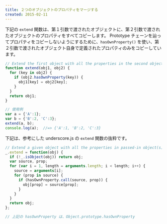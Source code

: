 ```yaml
---
title: ２つのオブジェクトのプロパティをマージする
created: 2015-02-11
---
```


下記の `extend` 関数は、第１引数で渡されたオブジェクトに、第２引数で渡されたオブジェクトのプロパティをすべてコピーします。
Prototype チェーンを辿ってプロパティをコピーしないようにするために、`hasOwnProperty()` を使い、第２引数で渡されたオブジェクト自身で定義されたプロパティのみをコピーしています。

```javascript
// Extend the first object with all the properties in the second object.
function extend(obj1, obj2) {
  for (key in obj2) {
    if (obj2.hasOwnProperty(key)) {
      obj1[key] = obj2[key];
    }
  }
  return obj1;
}

// 使用例
var a = {'A':1};
var b = {'B':2, 'C':3};
extend(a, b);
console.log(a);  //=> {'A':1, 'B':2, 'C':3}
```

下記は、参考にした underscore.js の `extend` 関数の抜粋です。

```javascript
// Extend a given object with all the properties in passed-in object(s).
_.extend = function(obj) {
  if (!_.isObject(obj)) return obj;
  var source, prop;
  for (var i = 1, length = arguments.length; i < length; i++) {
    source = arguments[i];
    for (prop in source) {
      if (hasOwnProperty.call(source, prop)) {
        obj[prop] = source[prop];
      }
    }
  }
  return obj;
};

// 上記の hasOwnProperty は、Object.prototype.hasOwnProperty
```

